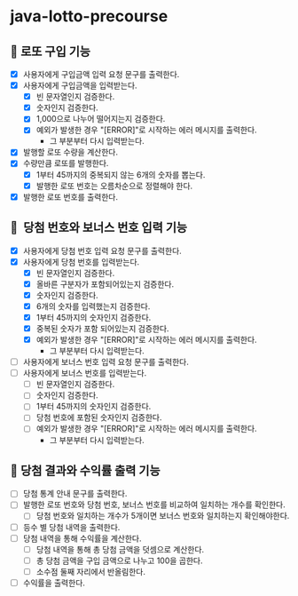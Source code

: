 # java-lotto-precourse

## 💸 로또 구입 기능
- [X] 사용자에게 구입금액 입력 요청 문구를 출력한다.
- [X] 사용자에게 구입금액을 입력받는다.
    - [X] 빈 문자열인지 검증한다.
    - [X] 숫자인지 검증한다.
    - [X] 1,000으로 나누어 떨어지는지 검증한다.
    - [X] 예외가 발생한 경우 "[ERROR]"로 시작하는 에러 메시지를 출력한다.
        - 그 부분부터 다시 입력받는다.
- [X] 발행할 로또 수량을 계산한다.
- [X] 수량만큼 로또를 발행한다.
    - [X] 1부터 45까지의 중복되지 않는 6개의 숫자를 뽑는다.
    - [X] 발행한 로또 번호는 오름차순으로 정렬해야 한다.
- [X] 발행한 로또 번호를 출력한다.

## 🎱  당첨 번호와 보너스 번호 입력 기능
- [X] 사용자에게 당첨 번호 입력 요청 문구를 출력한다.
- [X] 사용자에게 당첨 번호를 입력받는다.
    - [X] 빈 문자열인지 검증한다.
    - [X] 올바른 구분자가 포함되어있는지 검증한다.
    - [X] 숫자인지 검증한다.
    - [X] 6개의 숫자를 입력했는지 검증한다.
    - [X] 1부터 45까지의 숫자인지 검증한다.
    - [X] 중복된 숫자가 포함 되어있는지 검증한다.
    - [X] 예외가 발생한 경우 "[ERROR]"로 시작하는 에러 메시지를 출력한다.
        - 그 부분부터 다시 입력받는다.
- [ ] 사용자에게 보너스 번호 입력 요청 문구를 출력한다.
- [ ] 사용자에게 보너스 번호를 입력받는다.
    - [ ] 빈 문자열인지 검증한다.
    - [ ] 숫자인지 검증한다.
    - [ ] 1부터 45까지의 숫자인지 검증한다.
    - [ ] 당첨 번호에 포함된 숫자인지 검증한다.
    - [ ] 예외가 발생한 경우 "[ERROR]"로 시작하는 에러 메시지를 출력한다.
        - 그 부분부터 다시 입력받는다.

## 🥇 당첨 결과와 수익률 출력 기능
- [ ] 당첨 통계 안내 문구를 출력한다.
- [ ] 발행한 로또 번호와 당첨 번호, 보너스 번호를 비교하여 일치하는 개수를 확인한다.
    - [ ] 당첨 번호와 일치하는 개수가 5개이면 보너스 번호와 일치하는지 확인해야한다.
- [ ] 등수 별 당첨 내역을 출력한다.
- [ ] 당첨 내역을 통해 수익률을 계산한다.
    - [ ] 당첨 내역을 통해 총 당첨 금액을 덧셈으로 계산한다.
    - [ ] 총 당첨 금액을 구입 금액으로 나누고 100을 곱한다.
    - [ ] 소수점 둘째 자리에서 반올림한다.
- [ ] 수익률을 출력한다.
